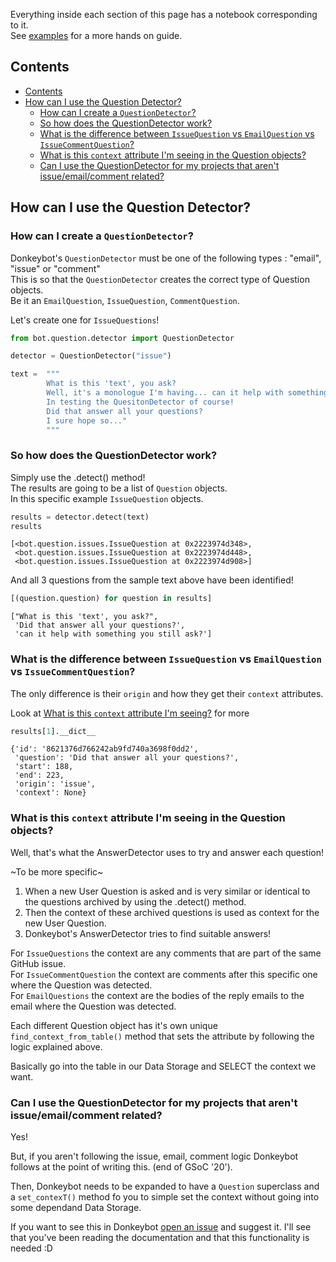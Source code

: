 Everything inside each section of this page has a notebook corresponding to it.    
See [examples](https://github.com/rucio/donkeybot/tree/master/examples) for a more hands on
 guide.

## Contents
- [Contents](#contents)
- [How can I use the Question Detector?](#how-can-i-use-the-question-detector)
  - [How can I create a `QuestionDetector`?](#how-can-i-create-a-questiondetector)
  - [So how does the QuestionDetector work?](#so-how-does-the-questiondetector-work)
  - [What is the difference between `IssueQuestion` vs `EmailQuestion` vs `IssueCommentQuestion`?](#what-is-the-difference-between-issuequestion-vs-emailquestion-vs-issuecommentquestion)
  - [What is this `context` attribute I'm seeing in the Question objects?](#what-is-this-context-attribute-im-seeing-in-the-question-objects)
  - [Can I use the QuestionDetector for my projects that aren't issue/email/comment related?](#can-i-use-the-questiondetector-for-my-projects-that-arent-issueemailcomment-related)

## How can I use the Question Detector?

### How can I create a `QuestionDetector`?

Donkeybot's `QuestionDetector` must be one of the following types : "email", "issue" or "comment"  
This is so that the `QuestionDetector` creates the correct type of Question objects.  
Be it an `EmailQuestion`, `IssueQuestion`, `CommentQuestion`.  

Let's create one for `IssueQuestions`!


```python
from bot.question.detector import QuestionDetector
```


```python
detector = QuestionDetector("issue")
```


```python
text =  """
        What is this 'text', you ask? 
        Well, it's a monologue I'm having... can it help with something you still ask? 
        In testing the QuesitonDetector of course! 
        Did that answer all your questions?
        I sure hope so..."
        """ 
```

### So how does the QuestionDetector work?  
Simply use the .detect() method!    
The results are going to be a list of `Question` objects.    
In this specific example `IssueQuestion` objects.    


```python
results = detector.detect(text)
results
```




    [<bot.question.issues.IssueQuestion at 0x2223974d348>,
     <bot.question.issues.IssueQuestion at 0x2223974d448>,
     <bot.question.issues.IssueQuestion at 0x2223974d908>]



And all 3 questions from the sample text above have been identified!


```python
[(question.question) for question in results]
```




    ["What is this 'text', you ask?",
     'Did that answer all your questions?',
     'can it help with something you still ask?']



### What is the difference between `IssueQuestion` vs `EmailQuestion` vs `IssueCommentQuestion`? 

The only difference is their `origin` and how they get their `context` attributes.     

Look at [What is this `context` attribute I'm seeing?](b#What-is-this-context-attribute-I'm-seeing?) for more


```python
results[1].__dict__
```




    {'id': '8621376d766242ab9fd740a3698f0dd2',
     'question': 'Did that answer all your questions?',
     'start': 188,
     'end': 223,
     'origin': 'issue',
     'context': None}



### What is this `context` attribute I'm seeing in the Question objects?

Well, that's what the AnswerDetector uses to try and answer each question!  

~To be more specific~

1) When a new User Question is asked and is very similar or identical to the questions archived by using the .detect() method.   
2) Then the context of these archived questions is used as context for the new User Question.   
3) Donkeybot's AnswerDetector tries to find suitable answers!  

For `IssueQuestions` the context are any comments that are part of the same GitHub issue.  
For `IssueCommentQuestion` the context are comments after this specific one where the Question was detected.  
For `EmailQuestions` the context are the bodies of the reply emails to the email where the Question was detected.

Each different Question object has it's own unique `find_context_from_table()` 
method that sets the attribute by following the logic explained above.   

Basically go into the table in our Data Storage and SELECT the context we want.

### Can I use the QuestionDetector for my projects that aren't issue/email/comment related?

Yes!     

But, if you aren't following the issue, email, comment logic Donkeybot follows at the point of writing this.
(end of GSoC '20').    

Then, Donkeybot needs to be expanded to have a `Question` superclass and a `set_contexT()` method fo you to simple set the context without going into some dependand Data Storage.    

If you want to see this in Donkeybot [open an issue](https://github.com/rucio/donkeybot/issues) and suggest it.
I'll see that you've been reading the documentation and that this functionality is needed :D 
